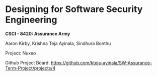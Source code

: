 
# Designing for Software Security Engineering
**CSCI - 8420:  Assurance Army**

Aaron Kirby, Krishna Teja Ayinala, Sindhura Bonthu   </br>

Project: Nuxeo


Github Project Board: https://github.com/kteja-ayinala/SW-Assurance-Term-Project/projects/4
